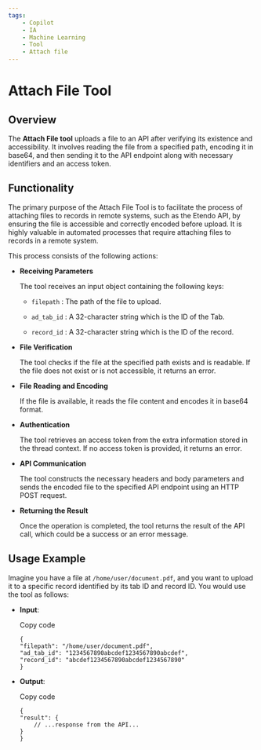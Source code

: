 ```yaml
---
tags:
    - Copilot
    - IA
    - Machine Learning
    - Tool
    - Attach file
---
```


# Attach File Tool

## Overview

The **Attach File tool** uploads a file to an API after verifying its existence and accessibility. It involves reading the file from a specified path, encoding it in base64, and then sending it to the API endpoint along with necessary identifiers and an access token.

## Functionality

The primary purpose of the Attach File Tool is to facilitate the process of attaching files to records in remote systems, such as the Etendo API, by ensuring the file is accessible and correctly encoded before upload. It is highly valuable in automated processes that require attaching files to records in a remote system. 

This process consists of the following actions:

- **Receiving Parameters**

    The tool receives an input object containing the following keys:

    - `filepath` : The path of the file to upload.

    - `ad_tab_id` : A 32-character string which is the ID of the Tab.

    - `record_id` : A 32-character string which is the ID of the record.

- **File Verification**

    The tool checks if the file at the specified path exists and is readable. If the file does not exist or is not accessible, it returns an error.

- **File Reading and Encoding**

    If the file is available, it reads the file content and encodes it in base64 format.

- **Authentication**

    The tool retrieves an access token from the extra information stored in the thread context. If no access token is provided, it returns an error.

- **API Communication**

    The tool constructs the necessary headers and body parameters and sends the encoded file to the specified API endpoint using an HTTP POST request.

- **Returning the Result**

    Once the operation is completed, the tool returns the result of the API call, which could be a success or an error message.

## Usage Example

Imagine you have a file at `/home/user/document.pdf`, and you want to upload it to a specific record identified by its tab ID and record ID. You would use the tool as follows:

- **Input**:

    Copy code

    ```
    {
    "filepath": "/home/user/document.pdf",
    "ad_tab_id": "1234567890abcdef1234567890abcdef",
    "record_id": "abcdef1234567890abcdef1234567890"
    }
    ```

- **Output**:

    Copy code

    ```
    {
    "result": {
        // ...response from the API...
    }
    }
    ```